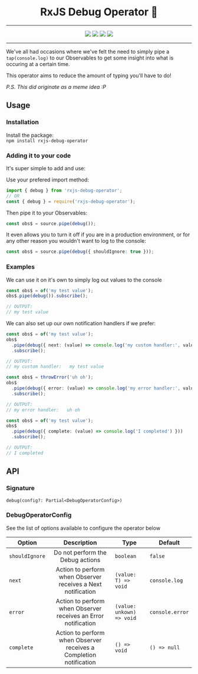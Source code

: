 <h1 align="center">RxJS Debug Operator 🐛</h1>

---

<p align="center">
  <a href="https://www.npmjs.com/package/rxjs-debug-operator"><img src="https://img.shields.io/badge/npm-rxjs--debug--operator-blueviolet.svg" /></a>
  <a href="https://www.npmjs.com/package/rxjs-debug-operator"><img src="https://img.shields.io/npm/v/rxjs-debug-operator.svg" /></a>
  <a href="https://www.npmjs.com/package/rxjs-debug-operator"><img src="https://img.shields.io/npm/dt/rxjs-debug-operator.svg" /></a>
  <a href="https://www.npmjs.com/package/rxjs-debug-operator"><img src="https://img.shields.io/npm/l/rxjs-debug-operator.svg" /></a>
</p>

---

We've all had occasions where we've felt the need to simply pipe a `tap(console.log)` to our Observables to get some insight into what is occuring at a certain time.

This operator aims to reduce the amount of typing you'll have to do!

_P.S. This did originate as a meme idea :P_

## Usage

### Installation

Install the package:  
`npm install rxjs-debug-operator`

### Adding it to your code

It's super simple to add and use:

Use your prefered import method:

```js
import { debug } from 'rxjs-debug-operator';
// OR
const { debug } = require('rxjs-debug-operator');
```

Then pipe it to your Observables:

```ts
const obs$ = source.pipe(debug());
```

It even allows you to turn it off if you are in a production environment, or for any other reason you wouldn't want to log to the console:

```ts
const obs$ = source.pipe(debug({ shouldIgnore: true }));
```

### Examples

We can use it on it's own to simply log out values to the console

```ts
const obs$ = of('my test value');
obs$.pipe(debug()).subscribe();

// OUTPUT:
// my test value
```

We can also set up our own notification handlers if we prefer:

```ts
const obs$ = of('my test value');
obs$
  .pipe(debug({ next: (value) => console.log('my custom handler:', value) }))
  .subscribe();

// OUTPUT:
// my custom handler:   my test value

const obs$ = throwError('uh oh');
obs$
  .pipe(debug({ error: (value) => console.log('my error handler:', value) }))
  .subscribe();

// OUTPUT:
// my error handler:   uh oh

const obs$ = of('my test value');
obs$
  .pipe(debug({ complete: (value) => console.log('I completed') }))
  .subscribe();

// OUTPUT:
// I completed
```

## API

### Signature

`debug(config?: Partial<DebugOperatorConfig>)`

### DebugOperatorConfig

See the list of options available to configure the operator below

| Option         |                            Description                             | Type                      | Default         |
| -------------- | :----------------------------------------------------------------: | ------------------------- | --------------- |
| `shouldIgnore` |                  Do not perform the Debug actions                  | `boolean`                 | `false`         |
| `next`         |    Action to perform when Observer receives a Next notification    | `(value: T) => void`      | `console.log`   |
| `error`        |   Action to perform when Observer receives an Error notification   | `(value: unkown) => void` | `console.error` |
| `complete`     | Action to perform when Observer receives a Completion notification | `() => void`              | `() => null`    |
